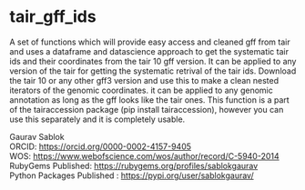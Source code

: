 # tair_gff_ids
A set of functions which will provide easy access and cleaned gff from tair and uses a dataframe and datascience approach to get the systematic tair ids and their coordinates from the tair 10 gff version. It can be applied to any version of the tair for getting the systematic retrival of the tair ids. Download the tair 10 or any other gff3 version and use this to make a clean nested iterators of the genomic coordinates. it can be applied to any genomic annotation as long as the gff looks like the tair ones. This function is a part of the tairaccession package (pip install tairaccession), however you can use this separately and it is completely usable. 

Gaurav Sablok \
ORCID: https://orcid.org/0000-0002-4157-9405 \
WOS: https://www.webofscience.com/wos/author/record/C-5940-2014 \
RubyGems Published: https://rubygems.org/profiles/sablokgaurav \
Python Packages Published : https://pypi.org/user/sablokgaurav/

